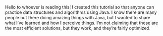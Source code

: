 Hello to whoever is reading this!
I created this tutorial so that anyone can practice data structures and algorithms using Java.
I know there are many people out there doing amazing things with Java, but I wanted to share what I’ve learned and how I perceive things.
I’m not claiming that these are the most efficient solutions, but they work, and they’re fairly optimized.

